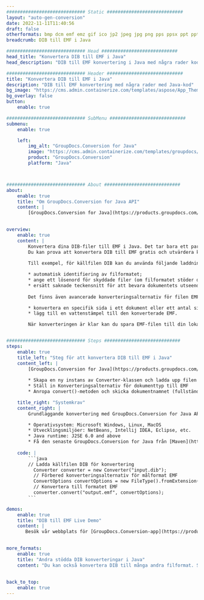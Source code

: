 ```yaml
---
############################# Static ############################
layout: "auto-gen-conversion"
date: 2022-11-11T11:40:56
draft: false
otherformats: bmp dcm emf emz gif ico jp2 jpeg jpg png pps ppsx ppt pptx psb psd svg svgz tga tif tiff webp wmf wmz
breadcrumb: DIB till EMF i Java

############################# Head ############################
head_title: "Konvertera DIB till EMF i Java"
head_description: "DIB till EMF konvertering i Java med några rader kod. Konvertera över 160 filformat med hjälp av GroupDocs dokumentkonverterings-API för Java"

############################# Header ############################
title: "Konvertera DIB till EMF i Java"
description: "DIB till EMF konvertering med några rader med Java-kod"
bg_image: "https://cms.admin.containerize.com/templates/aspose/App_Themes/V3/images/bg/header1.png"
bg_overlay: false
button:
    enable: true

############################# SubMenu ############################
submenu:
    enable: true

    left:
        img_alt: "GroupDocs.Conversion for Java"
        image: "https://cms.admin.containerize.com/templates/groupdocs/images/product-logos/90x90-noborder/groupdocs-conversion-java.png"
        product: "GroupDocs.Conversion"
        platform: "Java"



############################# About ############################
about:
    enable: true
    title: "Om GroupDocs.Conversion for Java API"
    content: |
        [GroupDocs.Conversion for Java](https://products.groupdocs.com/conversion/java/) är ett avancerat filformatkonverterings-API för konvertering mellan populära bild- och dokumentformat som Microsoft Office, OpenDocument, PDF, HTML, e-post, CAD. och mycket mer med bara några rader kod. Det inbyggda API:t upptäcker automatiskt formaten för originaldokumenten och erbjuder många alternativ för att anpassa de konverterade dokumenten. Tillsammans med funktionen att extrahera information från ett dokument, stöder den också cachelagring av konverteringsresultaten till den lokala disken som standard. Men alla typer av cachelagring kan stödjas genom att implementera lämpliga gränssnitt - Amazon S3, Dropbox, Google Drive, Windows Azure, Reddis eller andra.
    

overview:
    enable: true
    content: |
        Konvertera dina DIB-filer till EMF i Java. Det tar bara ett par rader med Java-kod på valfri plattform, som Windows, Linux, macOS.
        Du kan prova att konvertera DIB till EMF gratis och utvärdera kvaliteten på konverteringsresultaten. Tillsammans med enkla filkonverteringsskript kan du prova mer sofistikerade alternativ för att ladda källfilen DIB och lagra EMF-utdata. 
        
        Till exempel, för källfilen DIB kan du använda följande laddningsalternativ:

        * automatisk identifiering av filformatet;
        * ange ett lösenord för skyddade filer (om filformatet stöder det);
        * ersätt saknade teckensnitt för att bevara dokumentets utseende.
        
        Det finns även avancerade konverteringsalternativ för filen EMF:

        * konvertera en specifik sida i ett dokument eller ett antal sidor;
        * lägg till en vattenstämpel till den konverterade EMF.

        När konverteringen är klar kan du spara EMF-filen till din lokala filsökväg eller till tredje parts lagring såsom FTP, Amazon S3, Google Drive, Dropbox etc. Observera - för att konvertera DIB till EMF behöver du inte installera någon ytterligare programvara, såsom MS Office, Open Office, Adobe Acrobat Reader etc.


############################# Steps ############################
steps:
    enable: true
    title_left: "Steg för att konvertera DIB till EMF i Java"
    content_left: |
        [GroupDocs.Conversion for Java](https://products.groupdocs.com/conversion/java/) låter utvecklare enkelt konvertera DIB fil till EMF med några rader kod.
        
        * Skapa en ny instans av Converter-klassen och ladda upp filen DIB med den fullständiga sökvägen
        * Ställ in Konverteringsalternativ för dokumenttyp till EMF
        * Anropa convert()-metoden och skicka dokumentnamnet (fullständig sökväg) och formatet (EMF) som en parameter

    title_right: "Systemkrav"
    content_right: |
        Grundläggande konvertering med GroupDocs.Conversion for Java API kan göras med bara några rader kod. Våra API:er stöds på alla större plattformar och operativsystem. Innan du kör koden nedan, se till att du har följande förutsättningar installerade på ditt system.

        * Operativsystem: Microsoft Windows, Linux, MacOS
        * Utvecklingsmiljöer: NetBeans, Intellij IDEA, Eclipse, etc.
        * Java runtime: J2SE 6.0 and above
        * Få den senaste GroupDocs.Conversion for Java från [Maven](https://repository.groupdocs.com/webapp/#/artifacts/browse/tree/General/repo/com/groupdocs/groupdocs-conversion)
         
    code: |
        ```java    
        // Ladda källfilen DIB för konvertering
          Converter converter = new Converter("input.dib");
          // Förbered konverteringsalternativ för målformat EMF
          ConvertOptions convertOptions = new FileType().fromExtension("emf").getConvertOptions();
          // Konvertera till formatet EMF
          converter.convert("output.emf", convertOptions);
        ```

demos:
    enable: true
    title: "DIB till EMF Live Demo"
    content: |
       Besök vår webbplats för [GroupDocs.Conversion-app](https://products.groupdocs.app/conversion/family) och försök konvertera DIB till EMF nu. Den kostnadsfria demon har följande fördelar
          

more_formats:
    enable: true
    title: "Andra stödda DIB konverteringar i Java"
    content: "Du kan också konvertera DIB till många andra filformat. Se listan nedan."
       
       
back_to_top:
    enable: true
---
```


